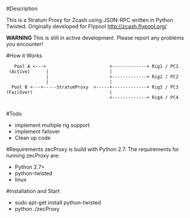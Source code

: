 #Description 

This is a Stratum Proxy for Zcash using JSON-RPC written in Python Twisted. 
Originally developed for Flypool http://zcash.flypool.org/ 

**WARNING** This is still in active development. Please report any problems you encounter!

#How it Works
```
   Pool A <---+                        +-------------+ Rig1 / PC1
 (Active)      |                       |
               |                       +-------------+ Rig2 / PC2
               |                       |
  Pool B <---+-----StratumProxy  <-----+-------------+ Rig3 / PC3
(FailOver)                             |
                                       +-------------+ Rig4 / PC4
                                      
```

#Todo
* implement multiple rig support
* implement failover 
* Clean up code

#Requirements
zecProxy is build with Python 2.7. The requirements for running zecProxy are:
* Python 2.7+
* python-twisted
* linux

#Installation and Start
* sudo apt-get install python-twisted
* python ./zecProxy
